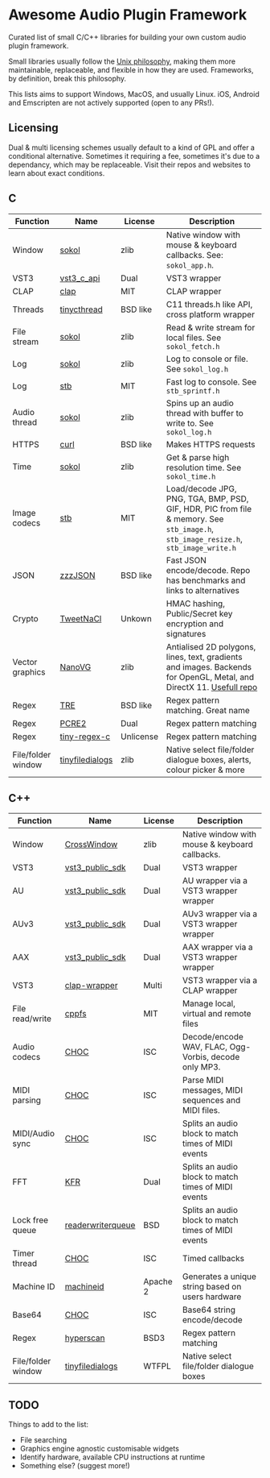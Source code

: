 # Awesome Audio Plugin Framework

Curated list of small C/C++ libraries for building your own custom audio plugin framework.

Small libraries usually follow the [Unix philosophy](https://en.wikipedia.org/wiki/Unix_philosophy#Do_One_Thing_and_Do_It_Well), making them more maintainable, replaceable, and flexible in how they are used. Frameworks, by definition, break this philosophy.

This lists aims to support Windows, MacOS, and usually Linux. iOS, Android and Emscripten are not actively supported (open to any PRs!).

## Licensing

Dual & multi licensing schemes usually default to a kind of GPL and offer a conditional alternative. Sometimes it requiring a fee, sometimes it's due to a dependancy, which may be replaceable. Visit their repos and websites to learn about exact conditions.

## C

| Function           | Name                                                                 | License   | Description                                                                                                                                                    |
| ------------------ | -------------------------------------------------------------------- | --------- | -------------------------------------------------------------------------------------------------------------------------------------------------------------- |
| Window             | [sokol](https://github.com/floooh/sokol)                             | zlib      | Native window with mouse & keyboard callbacks. See: `sokol_app.h`.                                                                                             |
| VST3               | [vst3_c_api](https://github.com/steinbergmedia/vst3_c_api)           | Dual      | VST3 wrapper                                                                                                                                                   |
| CLAP               | [clap](https://github.com/free-audio/clap)                           | MIT       | CLAP wrapper                                                                                                                                                   |
| Threads            | [tinycthread](https://github.com/tinycthread/tinycthread)            | BSD like  | C11 threads.h like API, cross platform wrapper                                                                                                                 |
| File stream        | [sokol](https://github.com/floooh/sokol)                             | zlib      | Read & write stream for local files. See `sokol_fetch.h`                                                                                                       |
| Log                | [sokol](https://github.com/floooh/sokol)                             | zlib      | Log to console or file. See `sokol_log.h`                                                                                                                      |
| Log                | [stb](https://github.com/nothings/stb)                               | MIT       | Fast log to console. See `stb_sprintf.h`                                                                                                                       |
| Audio thread       | [sokol](https://github.com/floooh/sokol)                             | zlib      | Spins up an audio thread with buffer to write to. See `sokol_log.h`                                                                                            |
| HTTPS              | [curl](https://github.com/curl/curl)                                 | BSD like  | Makes HTTPS requests                                                                                                                                           |
| Time               | [sokol](https://github.com/floooh/sokol)                             | zlib      | Get & parse high resolution time. See `sokol_time.h`                                                                                                           |
| Image codecs       | [stb](https://github.com/nothings/stb)                               | MIT       | Load/decode JPG, PNG, TGA, BMP, PSD, GIF, HDR, PIC from file & memory. See `stb_image.h`, `stb_image_resize.h`, `stb_image_write.h`                            |
| JSON               | [zzzJSON](https://github.com/dacez/zzzjson)                          | BSD like  | Fast JSON encode/decode. Repo has benchmarks and links to alternatives                                                                                         |
| Crypto             | [TweetNaCl](https://tweetnacl.cr.yp.to/software.html)                | Unkown    | HMAC hashing, Public/Secret key encryption and signatures                                                                                                      |
| Vector graphics    | [NanoVG](https://github.com/memononen/nanovg)                        | zlib      | Antialised 2D polygons, lines, text, gradients and images. Backends for OpenGL, Metal, and DirectX 11. [Usefull repo](https://github.com/Tremus/nanovg_compat) |
| Regex              | [TRE](https://github.com/laurikari/tre)                              | BSD like  | Regex pattern matching. Great name                                                                                                                             |
| Regex              | [PCRE2](https://github.com/PCRE2Project/pcre2)                       | Dual      | Regex pattern matching                                                                                                                                         |
| Regex              | [tiny-regex-c](https://github.com/kokke/tiny-regex-c)                | Unlicense | Regex pattern matching                                                                                                                                         |
| File/folder window | [tinyfiledialogs](https://sourceforge.net/projects/tinyfiledialogs/) | zlib      | Native select file/folder dialogue boxes, alerts, colour picker & more                                                                                         |

## C++

| Function           | Name                                                                   | License  | Description                                           |
| ------------------ | ---------------------------------------------------------------------- | -------- | ----------------------------------------------------- |
| Window             | [CrossWindow](https://github.com/alaingalvan/CrossWindow)              | zlib     | Native window with mouse & keyboard callbacks.        |
| VST3               | [ vst3_public_sdk](https://github.com/steinbergmedia/vst3_public_sdk)  | Dual     | VST3 wrapper                                          |
| AU                 | [ vst3_public_sdk](https://github.com/steinbergmedia/vst3_public_sdk)  | Dual     | AU wrapper via a VST3 wrapper wrapper                 |
| AUv3               | [ vst3_public_sdk](https://github.com/steinbergmedia/vst3_public_sdk)  | Dual     | AUv3 wrapper via a VST3 wrapper wrapper               |
| AAX                | [ vst3_public_sdk](https://github.com/steinbergmedia/vst3_public_sdk)  | Dual     | AAX wrapper via a VST3 wrapper wrapper                |
| VST3               | [clap-wrapper](https://github.com/free-audio/clap-wrapper)             | Multi    | VST3 wrapper via a CLAP wrapper                       |
| File read/write    | [cppfs](https://github.com/cginternals/cppfs)                          | MIT      | Manage local, virtual and remote files                |
| Audio codecs       | [CHOC](https://github.com/Tracktion/choc)                              | ISC      | Decode/encode WAV, FLAC, Ogg-Vorbis, decode only MP3. |
| MIDI parsing       | [CHOC](https://github.com/Tracktion/choc)                              | ISC      | Parse MIDI messages, MIDI sequences and MIDI files.   |
| MIDI/Audio sync    | [CHOC](https://github.com/Tracktion/choc)                              | ISC      | Splits an audio block to match times of MIDI events   |
| FFT                | [KFR](https://github.com/kfrlib/kfr)                                   | Dual     | Splits an audio block to match times of MIDI events   |
| Lock free queue    | [readerwriterqueue](https://github.com/cameron314/readerwriterqueue)   | BSD      | Splits an audio block to match times of MIDI events   |
| Timer thread       | [CHOC](https://github.com/Tracktion/choc)                              | ISC      | Timed callbacks                                       |
| Machine ID         | [machineid](https://github.com/Tarik02/machineid)                      | Apache 2 | Generates a unique string based on users hardware     |
| Base64             | [CHOC](https://github.com/Tracktion/choc)                              | ISC      | Base64 string encode/decode                           |
| Regex              | [hyperscan](https://github.com/intel/hyperscan)                        | BSD3     | Regex pattern matching                                |
| File/folder window | [tinyfiledialogs](https://github.com/samhocevar/portable-file-dialogs) | WTFPL    | Native select file/folder dialogue boxes              |

## TODO

Things to add to the list:

-   File searching
-   Graphics engine agnostic customisable widgets
-   Identify hardware, available CPU instructions at runtime
-   Something else? (suggest more!)
